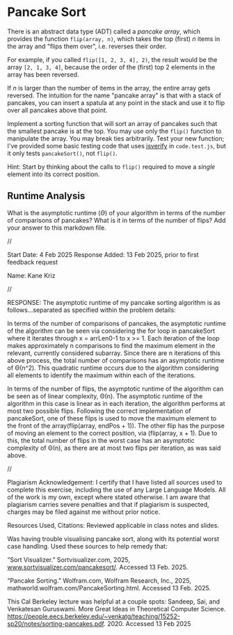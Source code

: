 # Pancake Sort

There is an abstract data type (ADT) called a *pancake array*, which provides
the function `flip(array, n)`, which takes the top (first) $n$ items in the
array and "flips them over", i.e. reverses their order.

For example, if you called `flip([1, 2, 3, 4], 2)`, the result would
be the array  `[2, 1, 3, 4]`, because the order of the (first) top 2
elements in the array has been reversed.

If $n$ is larger than the number of items in the array, the entire array gets
reversed. The intuition for the name "pancake array" is that with a stack of
pancakes, you can insert a spatula at any point in the stack and use it to flip
over all pancakes above that point.

Implement a sorting function that will sort an array of pancakes such that the
smallest pancake is at the top. You may use only the `flip()` function to
manipulate the array. You may break ties arbitrarily. Test your new function;
I've provided some basic testing code that uses
[jsverify](https://jsverify.github.io/) in `code.test.js`, but it only tests
`pancakeSort()`, not `flip()`.

Hint: Start by thinking about the calls to `flip()` required to move a *single*
element into its correct position.

## Runtime Analysis

What is the asymptotic runtime ($\Theta$) of your algorithm in terms of the
number of comparisons of pancakes? What is it in terms of the number of flips?
Add your answer to this markdown file.

//

Start Date: 4 Feb 2025
Response Added: 13 Feb 2025, prior to first feedback request


Name: Kane Kriz

//

RESPONSE:
The asymptotic runtime of my pancake sorting algorithm is as follows...separated as specified within the problem details:

In terms of the number of comparisons of pancakes, the asymptotic runtime of the algorithm can be seen via considering the for loop in pancakeSort where it iterates through x = arrLen0-1 to x >= 1. 
Each iteration of the loop makes approximately n comparisons to find the maximum element in the relevant, currently considered subarray.
Since there are n iterations of this above process, the total number of comparisons has an asymptotic runtime of Θ(n^2).
This quadratic runtime occurs due to the algorithm considering all elements to identify the maximum within each of the iterations.

In terms of the number of flips, the asymptotic runtime of the algorithm can be seen as of linear complexity, Θ(n).
The asymptotic runtime of the algorithm in this case is linear as in each iteration, the algorithm performs at most two possible flips.
Following the correct implementation of pancakeSort, one of these flips is used to move the maximum element to the front of the array(flip(array, endPos + 1)).
The other flip has the purpose of moving an element to the correct position, via (flip(array, x + 1). 
Due to this, the total number of flips in the worst case has an asymptotic complexity of Θ(n), as there are at most two flips per iteration, as was said above.

//

Plagiarism Acknowledgement: I certify that I have listed all sources used to complete this exercise, including the use of any Large Language Models. All of the work is my own, except where stated otherwise. I am aware that plagiarism carries severe penalties and that if plagiarism is suspected, charges may be filed against me without prior notice.

Resources Used, Citations:
Reviewed applicable in class notes and slides.

Was having trouble visualising pancake sort, along with its potential worst case handling. Used these sources to help remedy that:

“Sort Visualizer.” Sortvisualizer.com, 2025, www.sortvisualizer.com/pancakesort/. Accessed 13 Feb. 2025.

“Pancake Sorting.” Wolfram.com, Wolfram Research, Inc., 2025, mathworld.wolfram.com/PancakeSorting.html. Accessed 13 Feb. 2025.

This Cal Berkeley lecture was helpful at a couple spots:
Sandeep, Sai, and Venkatesan Guruswami. More Great Ideas in Theoretical Computer Science. https://people.eecs.berkeley.edu/~venkatg/teaching/15252-sp20/notes/sorting-pancakes.pdf. 2020. Accessed 13 Feb 2025


